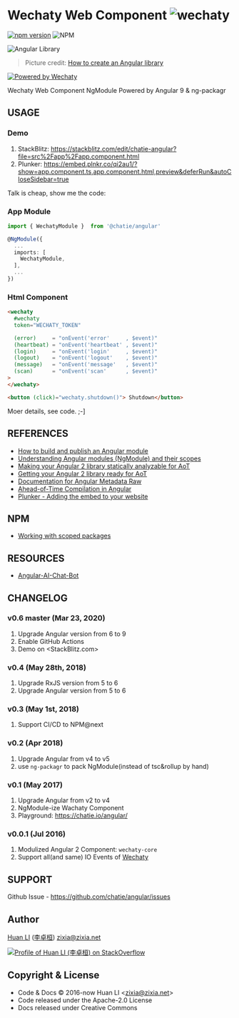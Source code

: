 # Wechaty Web Component ![wechaty](https://img.shields.io/badge/HTML5-%3Cwechaty%20%2F%3E-brightgreen)

[![npm version](https://badge.fury.io/js/%40chatie%2Fangular.svg)](https://www.npmjs.com/package/@chatie/angular) ![NPM](https://github.com/Chatie/angular/workflows/NPM/badge.svg)

![Angular Library](https://chatie.github.io/angular/images/library-in-angular.jpg)

> Picture credit: [How to create an Angular library](http://www.dzurico.com/how-to-create-an-angular-library/)

[![Powered by Wechaty](https://img.shields.io/badge/Powered%20By-Wechaty-brightgreen.svg)](https://github.com/Wechaty/wechaty)

Wechaty Web Component NgModule Powered by Angular 9 & ng-packagr

## USAGE

### Demo

1. StackBlitz: <https://stackblitz.com/edit/chatie-angular?file=src%2Fapp%2Fapp.component.html>
1. Plunker: <https://embed.plnkr.co/qi2au1/?show=app.component.ts,app.component.html,preview&deferRun&autoCloseSidebar=true>

Talk is cheap, show me the code:

### App Module

```ts
import { WechatyModule }  from '@chatie/angular'

@NgModule({
  ...
  imports: [
    WechatyModule,
  ],
  ...
})

```

### Html Component

```html
<wechaty
  #wechaty
  token="WECHATY_TOKEN"

  (error)     = "onEvent('error'     , $event)"
  (heartbeat) = "onEvent('heartbeat' , $event)"
  (login)     = "onEvent('login'     , $event)"
  (logout)    = "onEvent('logout'    , $event)"
  (message)   = "onEvent('message'   , $event)"
  (scan)      = "onEvent('scan'      , $event)"
>
</wechaty>

<button (click)="wechaty.shutdown()"> Shutdown</button>

```

Moer details, see code. ;-]

## REFERENCES

* [How to build and publish an Angular module](https://medium.com/@cyrilletuzi/how-to-build-and-publish-an-angular-module-7ad19c0b4464)
* [Understanding Angular modules (NgModule) and their scopes](https://medium.com/@cyrilletuzi/understanding-angular-modules-ngmodule-and-their-scopes-81e4ed6f7407)
* [Making your Angular 2 library statically analyzable for AoT](https://medium.com/@isaacplmann/making-your-angular-2-library-statically-analyzable-for-aot-e1c6f3ebedd5)
* [Getting your Angular 2 library ready for AoT](https://medium.com/@isaacplmann/getting-your-angular-2-library-ready-for-aot-90d1347bcad)
* [Documentation for Angular Metadata Raw](https://gist.github.com/chuckjaz/65dcc2fd5f4f5463e492ed0cb93bca60)
* [Ahead-of-Time Compilation in Angular](http://blog.mgechev.com/2016/08/14/ahead-of-time-compilation-angular-offline-precompilation/)
* [Plunker - Adding the embed to your website](https://ggoodman.gitbooks.io/plunker/content/embed.html)

## NPM

* [Working with scoped packages](https://docs.npmjs.com/getting-started/scoped-packages)

## RESOURCES

* [Angular-AI-Chat-Bot](https://github.com/PoghosyanHayk/Angular-AI-Chat-Bot/tree/master/chat-bot)

## CHANGELOG

### v0.6 master (Mar 23, 2020)

1. Upgrade Angular version from 6 to 9
1. Enable GitHub Actions
1. Demo on <StackBlitz.com>

### v0.4 (May 28th, 2018)

1. Upgrade RxJS version from 5 to 6
1. Upgrade Angular version from 5 to 6

### v0.3 (May 1st, 2018)

1. Support CI/CD to NPM@next

### v0.2 (Apr 2018)

1. Upgrade Angular from v4 to v5
1. use `ng-packagr` to pack NgModule(instead of tsc&rollup by hand)

### v0.1 (May 2017)

1. Upgrade Angular from v2 to v4
1. NgModule-ize Wachaty Component
1. Playground: <https://chatie.io/angular/>

### v0.0.1 (Jul 2016)

1. Modulized Angular 2 Component: `wechaty-core`
1. Support all(and same) IO Events of [Wechaty](https://github.com/chatie/wechaty)

## SUPPORT

Github Issue - https://github.com/chatie/angular/issues

## Author

[Huan LI](https://github.com/huan) ([李卓桓](http://linkedin.com/in/zixia)) zixia@zixia.net

[![Profile of Huan LI (李卓桓) on StackOverflow](https://stackexchange.com/users/flair/265499.png)](https://stackexchange.com/users/265499)

## Copyright & License

* Code & Docs © 2016-now Huan LI \<zixia@zixia.net\>
* Code released under the Apache-2.0 License
* Docs released under Creative Commons

